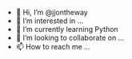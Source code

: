 - 👋 Hi, I’m @jjontheway
- 👀 I’m interested in ...
- 🌱 I’m currently learning Python
- 💞️ I’m looking to collaborate on ...
- 📫 How to reach me ...

<!---
jjontheway/jjontheway is a ✨ special ✨ repository because its `README.md` (this file) appears on your GitHub profile.
You can click the Preview link to take a look at your changes.
--->
